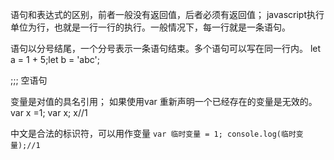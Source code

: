 语句和表达式的区别，前者一般没有返回值，后者必须有返回值；
javascript执行单位为行，也就是一行一行的执行。一般情况下，每一行就是一条语句。

语句以分号结尾，一个分号表示一条语句结束。多个语句可以写在同一行内。
let a = 1 + 5;let b = 'abc';

;;; 空语句

变量是对值的具名引用；
如果使用var 重新声明一个已经存在的变量是无效的。
var x =1;
var x;
x//1


中文是合法的标识符，可以用作变量
`var 临时变量 = 1;
console.log(临时变量);//1`
